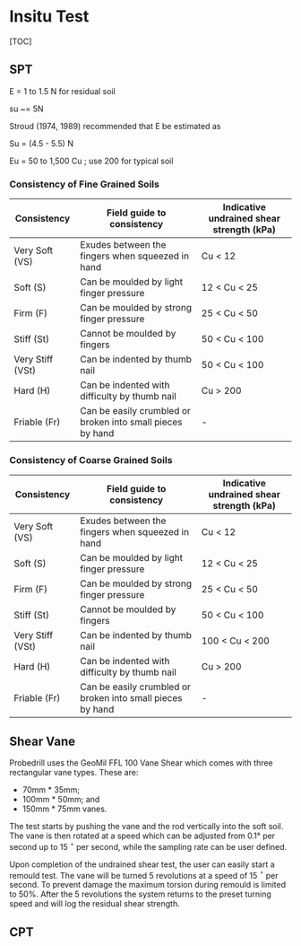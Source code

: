 # Insitu Test

[TOC]

## SPT

E = 1 to 1.5 N for residual soil

su ~= 5N

Stroud (1974, 1989) recommended that E be estimated as 

Su = (4.5 - 5.5) N 


Eu = 50 to 1,500 Cu ; use 200 for typical soil

### Consistency of Fine Grained Soils

| Consistency      | Field guide to consistency                                   | Indicative undrained shear   strength    (kPa) |
| ---------------- | ------------------------------------------------------------ | ---------------------------------------------- |
| Very Soft (VS)   | Exudes between the fingers when squeezed in   hand           | Cu <   12                                      |
| Soft (S)         | Can be moulded by light finger pressure                      | 12 < Cu <   25                                 |
| Firm (F)         | Can be moulded by strong finger pressure                     | 25 < Cu < 50                                   |
| Stiff (St)       | Cannot be moulded by fingers                                 | 50 < Cu < 100                                  |
| Very Stiff (VSt) | Can be indented by thumb nail                                | 50 < Cu < 100                                  |
| Hard (H)         | Can be indented with difficulty by thumb nail                | Cu >   200                                     |
| Friable (Fr)     | Can be easily crumbled or broken into small   pieces by hand | -                                              |




### Consistency of Coarse Grained Soils

| Consistency      | Field guide to consistency                                   | Indicative undrained shear   strength    (kPa) |
| ---------------- | ------------------------------------------------------------ | ---------------------------------------------- |
| Very Soft (VS)   | Exudes between the fingers when squeezed in   hand           | Cu <   12                                      |
| Soft (S)         | Can be moulded by light finger pressure                      | 12 < Cu <   25                                 |
| Firm (F)         | Can be moulded by strong finger pressure                     | 25 < Cu < 50                                   |
| Stiff (St)       | Cannot be moulded by fingers                                 | 50 < Cu < 100                                  |
| Very Stiff (VSt) | Can be indented by thumb nail                                | 100 < Cu < 200                                 |
| Hard (H)         | Can be indented with difficulty by thumb nail                | Cu >   200                                     |
| Friable (Fr)     | Can be easily crumbled or broken into small   pieces by hand | -                                              |




## Shear Vane


Probedrill uses the GeoMil FFL 100 Vane Shear which comes with three rectangular vane types.  These are:

* 70mm * 35mm;
* 100mm * 50mm; and
* 150mm * 75mm vanes.

The test starts by pushing the vane and the rod vertically into the soft soil. 
The vane is then rotated at a speed which can be adjusted from 0.1°  per second up to 15 $^{\circ}$ per second, while the sampling rate can be user defined.

Upon completion of the undrained shear test, the user can easily start a remould test. The vane will be turned 5 revolutions at a speed of 15 $^{\circ}$ per second. 
To prevent damage the maximum torsion during remould is limited to 50%. After the 5 revolutions the system returns to the preset turning speed and will log
 the residual shear strength.



## CPT
